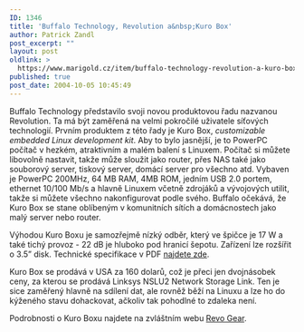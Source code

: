 ```yaml
---
ID: 1346
title: 'Buffalo Technology, Revolution a&nbsp;Kuro Box'
author: Patrick Zandl
post_excerpt: ""
layout: post
oldlink: >
  https://www.marigold.cz/item/buffalo-technology-revolution-a-kuro-box
published: true
post_date: 2004-10-05 10:45:49
---
```

<p>
Buffalo Technology představilo svoji novou produktovou řadu nazvanou Revolution. Ta má být zaměřená na velmi pokročilé uživatele síťových technologií. Prvním produktem z této řady je Kuro Box, <i> customizable embedded Linux development kit</i>. Aby to bylo jasnější, je to PowerPC počítač v hezkém, atraktivním a malém balení s Linuxem. Počítač si můžete libovolně nastavit, takže může sloužit jako router, přes NAS také jako souborový server, tiskový server, domácí server pro všechno atd. Vybaven je PowerPC 200MHz, 64 MB RAM, 4MB ROM, jedním USB 2.0 portem, ethernet 10/100 Mb/s a hlavně Linuxem včetně zdrojáků a vývojových utilit, takže si můžete všechno nakonfigurovat podle svého. Buffalo očekává, že Kuro Box se stane oblíbeným v komunitních sítích a domácnostech jako malý server nebo router. </p>

<p>
Výhodou Kuro Boxu je samozřejmě nízký odběr, který ve špičce je 17 W a také tichý provoz - 22 dB je hluboko pod hranicí šepotu. Zařízení lze rozšířit o 3.5&#8221; disk. Technické specifikace v PDF <a href="http://www.revogear.com/downloads/kuroboxspecs.pdf">najdete zde</a>.</p>

<p>
Kuro Box se prodává v USA za 160 dolarů, což je přeci jen dvojnásobek ceny, za kterou se prodává  Linksys NSLU2 Network Storage Link. Ten je sice zaměřený hlavně na sdílení dat, ale rovněž běží na Linuxu a lze ho do kýženého stavu dohackovat, ačkoliv tak pohodlné to zdaleka není. </p>

<p>
Podrobnosti o Kuro Boxu najdete na zvláštním webu <a href="http://www.revogear.com/">Revo Gear</a>.
</p>
